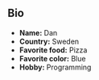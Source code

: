 ## Bio

* **Name:** Dan
* **Country:** Sweden
* **Favorite food:** Pizza
* **Favorite color:** Blue
* **Hobby:** Programming
